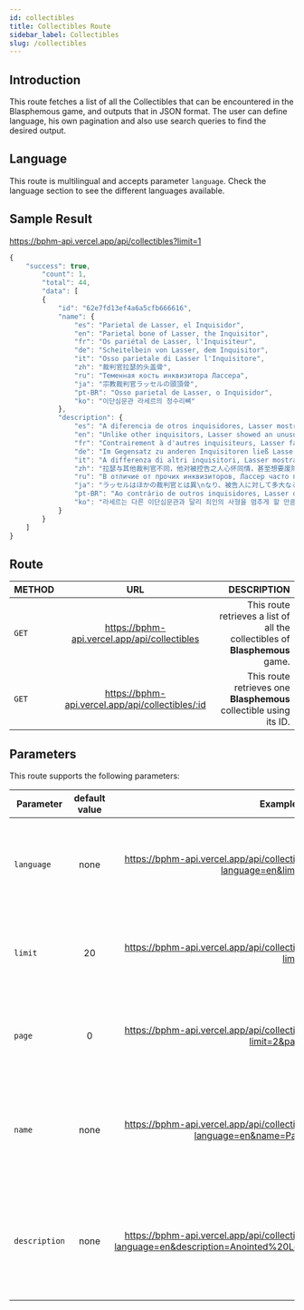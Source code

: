 ```yaml
---
id: collectibles
title: Collectibles Route
sidebar_label: Collectibles
slug: /collectibles
---
```


## Introduction

This route fetches a list of all the Collectibles that can be encountered in the Blasphemous game, 
and outputs that in JSON format. The user can define language, his own pagination and also use search queries 
to find the desired output.

## Language

This route is multilingual and accepts parameter `language`. Check the language section to see the different languages available.

## Sample Result

https://bphm-api.vercel.app/api/collectibles?limit=1

```javascript
{
    "success": true,
        "count": 1,
        "total": 44,
        "data": [
        {
            "id": "62e7fd13ef4a6a5cfb666616",
            "name": {
                "es": "Parietal de Lasser, el Inquisidor",
                "en": "Parietal bone of Lasser, the Inquisitor",
                "fr": "Os pariétal de Lasser, l'Inquisiteur",
                "de": "Scheitelbein von Lasser, dem Inquisitor",
                "it": "Osso parietale di Lasser l'Inquisitore",
                "zh": "裁判官拉瑟的头盖骨",
                "ru": "Теменная кость инквизитора Лассера",
                "ja": "宗教裁判官ラッセルの頭頂骨",
                "pt-BR": "Osso parietal de Lasser, o Inquisidor",
                "ko": "이단심문관 라세르의 정수리뼈"
            },
            "description": {
                "es": "A diferencia de otros inquisidores, Lasser mostró una inusitada indulgencia hacia los acusados, llegando incluso a detener ejecuciones. Su debilidad le llevó a la excomulgación y al destierro.",
                "en": "Unlike other inquisitors, Lasser showed an unusual amount of indulgence towards the accused, even to the point of stopping executions. His weakness led him to excommunication and exile.",
                "fr": "Contrairement à d'autres inquisiteurs, Lasser faisait preuve d'une indulgence inhabituelle envers les accusés, jusqu'à parfois suspendre des exécutions. Pour sa faiblesse, il fut excommunié et exilé.",
                "de": "Im Gegensatz zu anderen Inquisitoren ließ Lasse den Delinquenten gegenüber große Milde walten, er ging sogar so weit, Exekutionen zu verhindern. Diese Schwäche führte zu seiner Exkommunikation und Verbannung.",
                "it": "A differenza di altri inquisitori, Lasser mostrava un'inconsueta indulgenza verso gli accusati, tanto da interromperne le esecuzioni. La sua debolezza lo portò alla scomunica prima e all'esilio poi.",
                "zh": "拉瑟与其他裁判官不同，他对被控告之人心怀同情，甚至想要废除极刑。此人软弱不堪，已被革籍流放",
                "ru": "В отличие от прочих инквизиторов, Лассер часто проявлял к осужденным снисходительность – вплоть до прерывания экзекуции. Слабость привела его к отлучению от церкви и к изгнанию.",
                "ja": "ラッセルはほかの裁判官とは異\nなり、被告人に対して多大なる\n寛容さを持っており、時には処\n刑をやめさせることすらあっ\nた。その心の弱さが原因となっ\nて彼は破門され、追放を命じら\nれた。",
                "pt-BR": "Ao contrário de outros inquisidores, Lasser demonstrava uma indulgência incomum para com o acusado, chegando até a interromper execuções. Essa fraqueza causou sua excomunhão e exílio.",
                "ko": "라세르는 다른 이단심문관과 달리 죄인의 사형을 멈추게 할 만큼 남다른 관용을 베풀었다. 그 약점은 결국 자신을 파문과 유배자라는 운명으로 이끌었다."
            }
        }
    ]
}
```


## Route

| METHOD |                       URL                        |                                                                  DESCRIPTION |
|--------|:------------------------------------------------:|-----------------------------------------------------------------------------:|
| `GET`  |   https://bphm-api.vercel.app/api/collectibles   | This route retrieves a list of all the collectibles of **Blasphemous** game. |
| `GET`  | https://bphm-api.vercel.app/api/collectibles/:id |           This route retrieves one **Blasphemous** collectible using its ID. |

## Parameters

This route supports the following parameters:

| Parameter     | default value |                                                                            Example URL |                                                                                              DESCRIPTION |
|---------------|:-------------:|---------------------------------------------------------------------------------------:|---------------------------------------------------------------------------------------------------------:|
| `language`    |     none      |                      https://bphm-api.vercel.app/api/collectibles?language=en&limit=10 |         This parameter is used to filter by language all text fields (name, description) in the response |
| `limit`       |      20       |                                  https://bphm-api.vercel.app/api/collectibles?limit=10 |                                This parameter is used to set the maximum amount of items in the response |
| `page`        |       0       |                            https://bphm-api.vercel.app/api/collectibles?limit=2&page=3 |                                              This parameter is used to navigate between pages of results |
| `name`        |     none      |                 https://bphm-api.vercel.app/api/collectibles?language=en&name=Parietal |        This parameter is used to search for collectibles by their names, language parameter is mandatory |
| `description` |     none      | https://bphm-api.vercel.app/api/collectibles?language=en&description=Anointed%20Legion | This parameter is used to search for collectibles by their descriptions, language parameter is mandatory |

